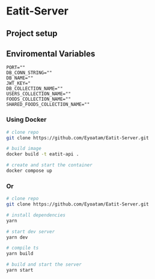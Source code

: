 # Eatit-Server

## Project setup

## Enviromental Variables

```
PORT=""
DB_CONN_STRING=""
DB_NAME=""
JWT_KEY="
DB_COLLECTION_NAME=""
USERS_COLLECTION_NAME=""
FOODS_COLLECTION_NAME=""
SHARED_FOODS_COLLECTION_NAME=""
```

### Using Docker

```bash
# clone repo
git clone https://github.com/Eyoatam/Eatit-Server.git

# build image
docker build -t eatit-api .

# create and start the container
docker compose up
```

### Or

```bash
# clone repo
git clone https://github.com/Eyoatam/Eatit-Server.git

# install dependencies
yarn

# start dev server
yarn dev

# compile ts
yarn build

# build and start the server
yarn start
```
